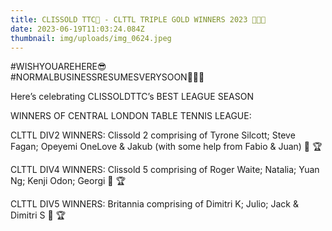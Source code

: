 ```yaml
---
title: CLISSOLD TTC🏓 - CLTTL TRIPLE GOLD WINNERS 2023 🏓🏓🏓
date: 2023-06-19T11:03:24.084Z
thumbnail: img/uploads/img_0624.jpeg
---
```

\#WISHYOUAREHERE😎\
#NORMALBUSINESSRESUMESVERYSOON🏓🏓🏓

Here’s celebrating CLISSOLDTTC’s BEST LEAGUE SEASON

WINNERS OF CENTRAL LONDON TABLE TENNIS LEAGUE:

CLTTL DIV2 WINNERS:  Clissold 2 comprising of Tyrone Silcott; Steve Fagan; Opeyemi OneLove & Jakub (with some help from Fabio & Juan) 🏓 🏆

CLTTL DIV4 WINNERS: Clissold 5 comprising of Roger Waite; Natalia; Yuan Ng; Kenji Odon; Georgi 🏓 🏆

CLTTL DIV5 WINNERS: Britannia comprising of Dimitri K; Julio; Jack & Dimitri S 🏓 🏆